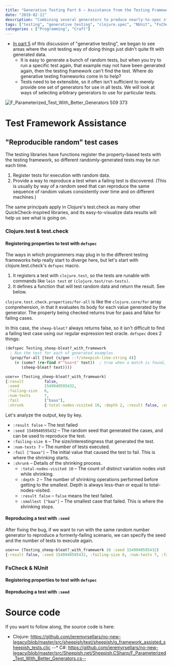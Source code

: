 ```yaml
---
title: "Generative Testing Part 6 – Assistance from the Testing Framework"
date: "2019-02-11"
description: "Combining several generators to produce nearly-to-spec strings to trick the system under test."
tags: ["testing", "generative testing", "clojure.spec", "NUnit", "FsCheck"]
categories : ["Programming", "Craft"]
---
```


* [In part 5]({{urls.base_path}}posts/2019-02-06-generative-testing-the-hard-way) of this discussion of "generative testing", we began to see areas where the unit testing way of doing things just didn't quite fit with generated data.
    * It is easy to generate a bunch of random tests, but when you try to run a specific test again, that example may not have been generated again, then the testing framework can't find the test.  Where do generative testing frameworks come in to help?
    * Tests need to be extensible, so it often isn't sufficient to merely provide one set of generators for use in all tests. We will look at ways of selecting arbitrary generators to use for particular tests.

![F_Parameterized_Test_With_Better_Generators 509 373]({{urls.base_path}}assets/media/F_Parameterized_Test_With_Better_Generators.PNG)

# Test Framework Assistance

## "Reproducible random" test cases

The testing libraries have functions register the property-based tests with the testing framework, so different randomly-generated tests may be run each time.

1. Register tests for execution with random data.
2. Provide a way to reproduce a test when a failing test is discovered.  (This is usually by way of a random seed that can reproduce the same sequence of random values consistently over time and on different machines.)

The same principals apply in Clojure's test.check as many other QuickCheck-inspired libraries, and its easy-to-visualize data results will help us see what is going on.

### Clojure.test & test.check

#### Registering properties to test with `defspec`

The ways in which programmers may plug in to the different testing frameworks help really start to diverge here, but let's start with clojure.test.check's `defspec` macro.  

1. It registers a test with `clojure.test`, so the tests are runable with commands like `lein test` or `(clojure.test/run-tests)`.
2. It defines a function that will test random data and return the result.  See below.

`clojure.test.check.properties/for-all` is like the `clojure.core/for` array comprehension, in that it evaluates its body for each value generated by the generator.  The property being checked returns true for pass and false for failing cases.

In this case, the `sheep-bleat?` always returns false, so it isn't difficult to find a failing test case using our regular expression test oracle. `defspec` does 2 things:

```clojure
(defspec Testing_sheep-bleat?_with_framework
  ; Run the test for each of generated examples
  (prop/for-all [text (s/gen ::f/sheepish-like-string 4)]
    (= (some? (re-find #"^baa+$" text))  ; true when a match is found, false when nil is returned.
       (sheep-bleat? text))))

user=> (Testing_sheep-bleat?_with_framework)
{:result         false,
 :seed           1549940595432,
 :failing-size   6,
 :num-tests      7,
 :fail           ["baaa"],
 :shrunk         {:total-nodes-visited 10, :depth 2, :result false, :smallest ["baa"]}}
```

Let's analyze the output, key by key.

* `:result false` – The test failed
* `:seed 1549940595432` – The random seed that generated the cases, and can be used to reproduce the test.
* `:failing-size 6` – The size/interestingness that generated the test.
* `:num-tests 7` – The number of tests executed.
* `:fail ["baaa"]` – The initial value that caused the test to fail. This is where the shrinking starts.
* `:shrunk`  – Details of the shrinking process.
    * `:total-nodes-visited 10` – The count of distinct variation nodes visit while shrinking.
    * `:depth 2` – The number of shrinking operations performed before getting to the smallest.  Depth is always less-than or equal to total-nodes-visited.
    * `:result false` – `false` means the test failed.
    * `:smallest ["baa"]` – The smallest case that failed.  This is where the shrinking stops.

#### Reproducing a test with `:seed`

After fixing the bug, if we want to run with the same random number generator to reproduce a formerly-failing scenario, we can specify the seed and the number of tests to execute again.

```clojure
user=> (Testing_sheep-bleat?_with_framework 10 :seed 1549940595432)
{:result false, :seed 1549940595432, :failing-size 6, :num-tests 7, :fail ["baaa"], :shrunk {:total-nodes-visited 10, :depth 2, :result false, :smallest ["baa"]}}
```

### FsCheck & NUnit

#### Registering properties to test with `defspec`
#### Reproducing a test with `:seed`

# Source code

If you want to follow along, the source code is here:

* Clojure: https://github.com/jeremyrsellars/no-new-legacy/blob/master/src/sheepish/test/sheepish/g_framework_assisted_sheepish_tests.cljc
--* C#: https://github.com/jeremyrsellars/no-new-legacy/blob/master/src/Sheepish.net/Sheepish.CSharp/F_Parameterized_Test_With_Better_Generators.cs--
